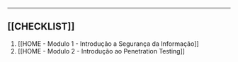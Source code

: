 
---
## [[CHECKLIST]]

1. [[HOME - Modulo 1 - Introdução a Segurança da Informação]]
2. [[HOME - Modulo 2 - Introdução ao Penetration Testing]]

